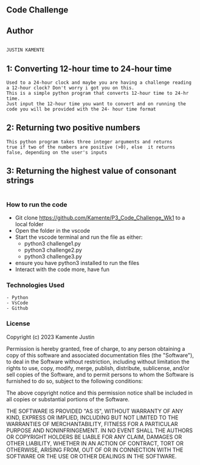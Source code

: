 ## Code Challenge


## Author

```

JUSTIN KAMENTE

```

## 1: Converting 12-hour time to 24-hour time

```
Used to a 24-hour clock and maybe you are having a challenge reading 
a 12-hour clock? Don't worry i got you on this. 
This is a simple python program that converts 12-hour time to 24-hr time. 
Just input the 12-hour time you want to convert and on running the 
code you will be provided with the 24- hour time format 

```

## 2: Returning two positive numbers

```
This python program takes three integer arguments and returns 
true if two of the numbers are positive (>0), else  it returns
false, depending on the user's inputs

```

## 3: Returning the highest value of consonant strings

```

```

### How to run the code

- Git clone <https://github.com/Kamente/P3_Code_Challenge_Wk1> to a local folder
- Open the folder in the vscode
- Start the vscode terminal and run the file as either:
  - python3 challenge1.py
  - python3 challenge2.py
  - python3 challenge3.py
- ensure you have python3 installed to run the files
- Interact with the code more, have fun

### Technologies Used

```
- Python
- VsCode
- Github
```

### License

Copyright (c) 2023 Kamente Justin

Permission is hereby granted, free of charge, to any person obtaining a copy
of this software and associated documentation files (the "Software"), to deal
in the Software without restriction, including without limitation the rights
to use, copy, modify, merge, publish, distribute, sublicense, and/or sell
copies of the Software, and to permit persons to whom the Software is
furnished to do so, subject to the following conditions:

The above copyright notice and this permission notice shall be included in all
copies or substantial portions of the Software.

THE SOFTWARE IS PROVIDED "AS IS", WITHOUT WARRANTY OF ANY KIND, EXPRESS OR
IMPLIED, INCLUDING BUT NOT LIMITED TO THE WARRANTIES OF MERCHANTABILITY,
FITNESS FOR A PARTICULAR PURPOSE AND NONINFRINGEMENT. IN NO EVENT SHALL THE
AUTHORS OR COPYRIGHT HOLDERS BE LIABLE FOR ANY CLAIM, DAMAGES OR OTHER
LIABILITY, WHETHER IN AN ACTION OF CONTRACT, TORT OR OTHERWISE, ARISING FROM,
OUT OF OR IN CONNECTION WITH THE SOFTWARE OR THE USE OR OTHER DEALINGS IN THE
SOFTWARE.

